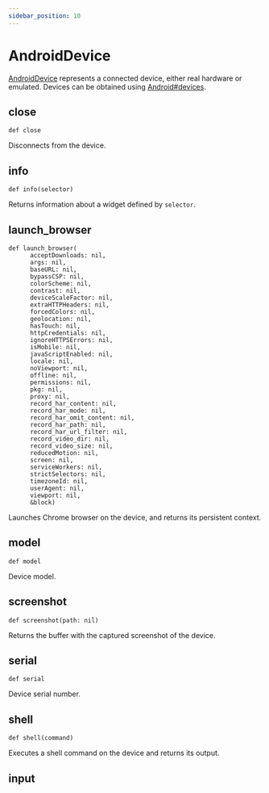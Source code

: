 ```yaml
---
sidebar_position: 10
---
```


# AndroidDevice


[AndroidDevice](./android_device) represents a connected device, either real hardware or emulated. Devices can be obtained using [Android#devices](./android#devices).

## close

```
def close
```


Disconnects from the device.

## info

```
def info(selector)
```


Returns information about a widget defined by `selector`.

## launch_browser

```
def launch_browser(
      acceptDownloads: nil,
      args: nil,
      baseURL: nil,
      bypassCSP: nil,
      colorScheme: nil,
      contrast: nil,
      deviceScaleFactor: nil,
      extraHTTPHeaders: nil,
      forcedColors: nil,
      geolocation: nil,
      hasTouch: nil,
      httpCredentials: nil,
      ignoreHTTPSErrors: nil,
      isMobile: nil,
      javaScriptEnabled: nil,
      locale: nil,
      noViewport: nil,
      offline: nil,
      permissions: nil,
      pkg: nil,
      proxy: nil,
      record_har_content: nil,
      record_har_mode: nil,
      record_har_omit_content: nil,
      record_har_path: nil,
      record_har_url_filter: nil,
      record_video_dir: nil,
      record_video_size: nil,
      reducedMotion: nil,
      screen: nil,
      serviceWorkers: nil,
      strictSelectors: nil,
      timezoneId: nil,
      userAgent: nil,
      viewport: nil,
      &block)
```


Launches Chrome browser on the device, and returns its persistent context.

## model

```
def model
```


Device model.

## screenshot

```
def screenshot(path: nil)
```


Returns the buffer with the captured screenshot of the device.

## serial

```
def serial
```


Device serial number.

## shell

```
def shell(command)
```


Executes a shell command on the device and returns its output.

## input
